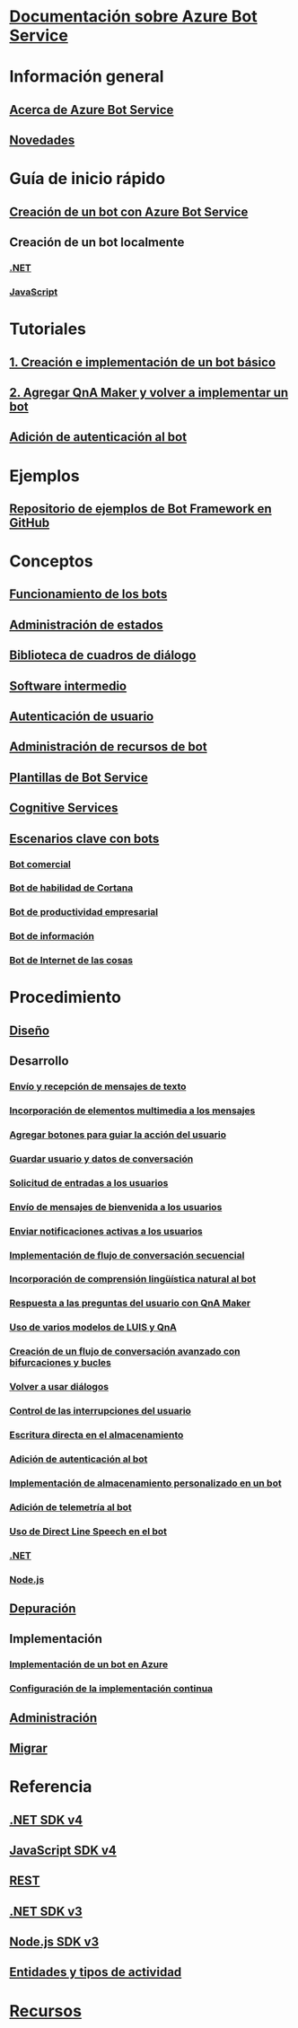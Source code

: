 # [Documentación sobre Azure Bot Service](index.yml)
# Información general
## [Acerca de Azure Bot Service](bot-service-overview-introduction.md)
## [Novedades](what-is-new.md)
# Guía de inicio rápido
## [Creación de un bot con Azure Bot Service](~/bot-service-quickstart.md)
## Creación de un bot localmente
### [.NET](dotnet/bot-builder-dotnet-sdk-quickstart.md)
### [JavaScript](javascript/bot-builder-javascript-quickstart.md)
# Tutoriales
## [1. Creación e implementación de un bot básico](v4sdk/bot-builder-tutorial-basic-deploy.md)
## [2. Agregar QnA Maker y volver a implementar un bot](v4sdk/bot-builder-tutorial-add-qna.md)
## [Adición de autenticación al bot](bot-builder-tutorial-authentication.md)
# Ejemplos
## [Repositorio de ejemplos de Bot Framework en GitHub](https://github.com/Microsoft/BotBuilder-Samples/blob/master/README.md)
# Conceptos
## [Funcionamiento de los bots](v4sdk/bot-builder-basics.md)
## [Administración de estados](v4sdk/bot-builder-concept-state.md)
## [Biblioteca de cuadros de diálogo](v4sdk/bot-builder-concept-dialog.md)
## [Software intermedio](v4sdk/bot-builder-concept-middleware.md)
## [Autenticación de usuario](v4sdk/bot-builder-concept-authentication.md)
## [Administración de recursos de bot](v4sdk/bot-file-basics.md)
<!-- [Language understanding](v4sdk/bot-builder-concept-luis.md) -->
## [Plantillas de Bot Service](bot-service-concept-templates.md)
## [Cognitive Services](bot-service-concept-intelligence.md)
## [Escenarios clave con bots](bot-service-scenario-overview.md)
### [Bot comercial](bot-service-scenario-commerce.md)
### [Bot de habilidad de Cortana](bot-service-scenario-cortana-skill.md)
### [Bot de productividad empresarial](bot-service-scenario-enterprise-productivity.md)
### [Bot de información](bot-service-scenario-informational.md)
### [Bot de Internet de las cosas](bot-service-scenario-internet-things.md)
# Procedimiento 
## [Diseño](design/TOC.md)
## Desarrollo
<!-- ## [Best practice for welcoming the user](v4sdk/bot-builder-welcome-user.md) -->
### [Envío y recepción de mensajes de texto](v4sdk/bot-builder-howto-send-messages.md)
### [Incorporación de elementos multimedia a los mensajes](v4sdk/bot-builder-howto-add-media-attachments.md)
### [Agregar botones para guiar la acción del usuario](v4sdk/bot-builder-howto-add-suggested-actions.md)
### [Guardar usuario y datos de conversación](v4sdk/bot-builder-howto-v4-state.md) 
### [Solicitud de entradas a los usuarios](v4sdk/bot-builder-primitive-prompts.md) 
### [Envío de mensajes de bienvenida a los usuarios](v4sdk/bot-builder-send-welcome-message.md)
### [Enviar notificaciones activas a los usuarios](v4sdk/bot-builder-howto-proactive-message.md)
### [Implementación de flujo de conversación secuencial](v4sdk/bot-builder-dialog-manage-conversation-flow.md)
### [Incorporación de comprensión lingüística natural al bot](v4sdk/bot-builder-howto-v4-luis.md)
### [Respuesta a las preguntas del usuario con QnA Maker](v4sdk/bot-builder-howto-qna.md)
### [Uso de varios modelos de LUIS y QnA](v4sdk/bot-builder-tutorial-dispatch.md)
### [Creación de un flujo de conversación avanzado con bifurcaciones y bucles](v4sdk/bot-builder-dialog-manage-complex-conversation-flow.md)
### [Volver a usar diálogos](v4sdk/bot-builder-compositcontrol.md)
<!--#### [Implement a greeting dialog](v4sdk/bot-builder-dialogs-greeting.md)--TODO: Add once there's a sample.-->
### [Control de las interrupciones del usuario](v4sdk/bot-builder-howto-handle-user-interrupt.md)
### [Escritura directa en el almacenamiento](v4sdk/bot-builder-howto-v4-storage.md)
### [Adición de autenticación al bot](v4sdk/bot-builder-authentication.md)
### [Implementación de almacenamiento personalizado en un bot](v4sdk/bot-builder-custom-storage.md)
### [Adición de telemetría al bot](v4sdk/bot-builder-telemetry.md)
### [Uso de Direct Line Speech en el bot](directline-speech-bot.md)
### [.NET](dotnet/TOC.md)
### [Node.js](nodejs/TOC.md)
## [Depuración](debug/TOC.md)
## Implementación
### [Implementación de un bot en Azure](bot-builder-deploy-az-cli.md)
### [Configuración de la implementación continua](bot-service-build-continuous-deployment.md)
## [Administración](manage/TOC.md)
## [Migrar](v4sdk/migration/TOC.md)
# Referencia
## [.NET SDK v4](https://aka.ms/botframework-v4-cs-sdk)
## [JavaScript SDK v4](https://aka.ms/bot-jssdk-v4)
## [REST](rest-api/TOC.md)
## [.NET SDK v3](https://aka.ms/botframework-v3-cs-sdk)
## [Node.js SDK v3](https://aka.ms/bot-jssdk-v3)
## [Entidades y tipos de actividad](bot-service-activities-entities.md)
# [Recursos](resources/TOC.md)
